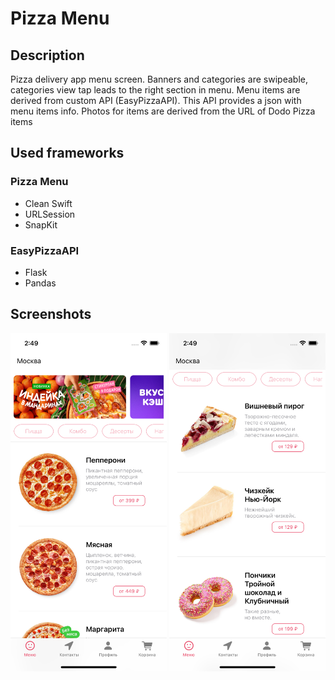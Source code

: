 # Pizza Menu
## Description
Pizza delivery app menu screen. Banners and categories are swipeable, categories view tap leads to the right section in menu. Menu items are derived from custom API (EasyPizzaAPI). This API provides a json with menu items info. Photos for items are derived from the URL of Dodo Pizza items
## Used frameworks
### Pizza Menu
- Clean Swift
- URLSession
- SnapKit
### EasyPizzaAPI
- Flask
- Pandas

## Screenshots
<p float="left">
    <img src="https://github.com/anastasiabespalova/PizzaMenu/blob/main/Screenshots/Simulator%20Screen%20Shot%20-%20iPhone%2012%20-%202021-12-13%20at%2014.49.42.png" width=250>
    <img src="https://github.com/anastasiabespalova/PizzaMenu/blob/main/Screenshots/Simulator%20Screen%20Shot%20-%20iPhone%2012%20-%202021-12-13%20at%2014.49.54.png" width=250>
</p>

